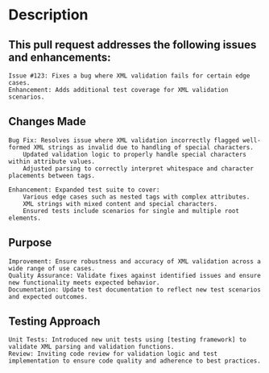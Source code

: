 # Description
## This pull request addresses the following issues and enhancements:

    Issue #123: Fixes a bug where XML validation fails for certain edge cases.
    Enhancement: Adds additional test coverage for XML validation scenarios.

## Changes Made

    Bug Fix: Resolves issue where XML validation incorrectly flagged well-formed XML strings as invalid due to handling of special characters.
        Updated validation logic to properly handle special characters within attribute values.
        Adjusted parsing to correctly interpret whitespace and character placements between tags.

    Enhancement: Expanded test suite to cover:
        Various edge cases such as nested tags with complex attributes.
        XML strings with mixed content and special characters.
        Ensured tests include scenarios for single and multiple root elements.

## Purpose

    Improvement: Ensure robustness and accuracy of XML validation across a wide range of use cases.
    Quality Assurance: Validate fixes against identified issues and ensure new functionality meets expected behavior.
    Documentation: Update test documentation to reflect new test scenarios and expected outcomes.

## Testing Approach

    Unit Tests: Introduced new unit tests using [testing framework] to validate XML parsing and validation functions.
    Review: Inviting code review for validation logic and test implementation to ensure code quality and adherence to best practices.
